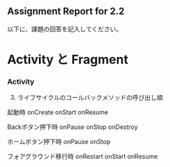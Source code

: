 Assignment Report for 2.2
------

以下に、課題の回答を記入してください。

Activity と Fragment
======

### Activity

3. ライフサイクルのコールバックメソッドの呼び出し順

起動時
onCreate
onStart
onResume

Backボタン押下時
onPause
onStop
onDestroy

ホームボタン押下時
onPause
onStop

フォアグラウンド移行時
onRestart
onStart
onResume